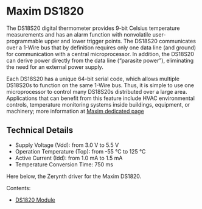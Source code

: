 # Maxim DS1820

The DS18S20 digital thermometer provides 9-bit Celsius temperature measurements and has an alarm function with nonvolatile user-programmable upper and lower trigger points. The DS18S20 communicates over a 1-Wire bus that by definition requires only one data line (and ground) for communication with a central microprocessor. In addition, the DS18S20 can derive power directly from the data line (“parasite power”), eliminating the need for an external power supply.

Each DS18S20 has a unique 64-bit serial code, which allows multiple DS18S20s to function on the same 1-Wire bus. Thus, it is simple to use one microprocessor to control many DS18S20s distributed over a large area. Applications that can benefit from this feature include HVAC environmental controls, temperature monitoring systems inside buildings, equipment, or machinery; more information at [Maxim dedicated page](https://www.maximintegrated.com/en/products/analog/sensors-and-sensor-interface/DS18S20.html)

## Technical Details


* Supply Voltage (Vdd): from 3.0 V to 5.5 V
* Operation Temperature (Top): from -55 °C to 125 °C
* Active Current (Idd): from 1.0 mA to 1.5 mA
* Temperature Conversion Time: 750 ms

Here below, the Zerynth driver for the Maxim DS1820.


Contents:

-   [DS1820 Module](https://docs.zerynth.com/latest/official/lib.maxim.ds1820/docs/official_lib.maxim.ds1820_ds1820.html)
<!--stackedit_data:
eyJoaXN0b3J5IjpbNDIxMDIzMDkzXX0=
-->